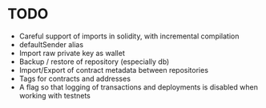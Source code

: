 # TODO

* Careful support of imports in solidity, with incremental compilation
* defaultSender alias
* Import raw private key as wallet
* Backup / restore of repository (especially db)
* Import/Export of contract metadata between repositories
* Tags for contracts and addresses
* A flag so that logging of transactions and deployments is disabled when working with testnets

